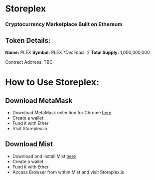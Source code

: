 # Storeplex

### Cryptocurrency Marketplace Built on Ethereum

## Token Details:

**Name:** PLEX
**Symbol:** PLEX
**Decimals:* 2
**Total Supply:** 1,000,000,000

Contract Address: TBC

# How to Use Storeplex:

## Download MetaMask

* Download MetaMask extention for Chrome [here](https://metamask.io/)
* Create a wallet
 * Fund it with Ether
 * Visit Storeplex.io



## Download Mist

* Download and install Mist [here](https://github.com/ethereum/mist/releases)
* Create a wallet
* Fund it with Ether
* Access Browser from within Mist and visit Storeplex.io
